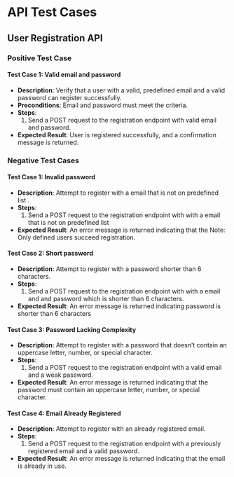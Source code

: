 # API Test Cases

## User Registration API

### Positive Test Case

#### Test Case 1: Valid email and password

- **Description**: Verify that a user with a valid, predefined email and a valid password can register successfully.
- **Preconditions**: Email and password must meet the criteria.
- **Steps**:
  1. Send a POST request to the registration endpoint with valid email and password.
- **Expected Result**: User is registered successfully, and a confirmation message is returned.

### Negative Test Cases

#### Test Case 1: Invalid password

- **Description**: Attempt to register with a email that is not on predefined list .
- **Steps**:
  1. Send a POST request to the registration endpoint with with a email that is not on predefined list
- **Expected Result**: An error message is returned indicating that the Note: Only defined users succeed registration.

#### Test Case 2: Short password

- **Description**: Attempt to register with a password shorter than 6 characters.
- **Steps**:
  1. Send a POST request to the registration endpoint with with a email and and password which is shorter than 6 characters.
- **Expected Result**: An error message is returned indicating password is shorter than 6 characters

#### Test Case 3: Password Lacking Complexity

- **Description**: Attempt to register with a password that doesn’t contain an uppercase letter, number, or special character.
- **Steps**:
  1. Send a POST request to the registration endpoint with a valid email and a weak password.
- **Expected Result**: An error message is returned indicating that the password must contain an uppercase letter, number, or special character.

#### Test Case 4: Email Already Registered

- **Description**: Attempt to register with an already registered email.
- **Steps**:
  1. Send a POST request to the registration endpoint with a previously registered email and a valid password.
- **Expected Result**: An error message is returned indicating that the email is already in use.
